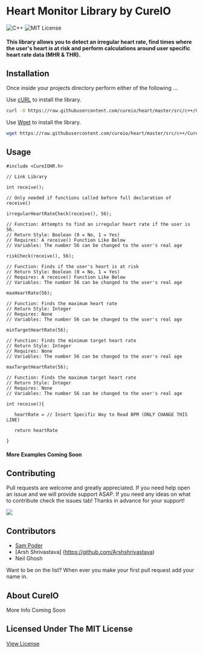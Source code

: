 
# Heart Monitor Library by CureIO

![C++](https://img.shields.io/badge/Built%20For%3A-C%2B%2B-blue.svg?style=for-the-badge&logo=cplusplus)
![MIT License](https://img.shields.io/badge/License-MIT-brightgreen.svg?style=for-the-badge)



#### This library allows you to detect an irregular heart rate, find times where the user's heart is at risk and perform calculations around user specific heart rate data (MHR & THR).



## Installation

Once inside your projects directory perform either of the following ...

Use [ cURL](https://curl.haxx.se/) to install the library.

```bash
curl -O https://raw.githubusercontent.com/cureio/heart/master/src/c++/CureIOHR.h
```

Use [ Wget](https://www.gnu.org/software/wget/) to install the library.

```bash
wget https://raw.githubusercontent.com/cureio/heart/master/src/c++/CureIOHR.h
```

## Usage

```c+
#include <CureIOHR.h> 

// Link Library

int receive();

// Only needed if functions called before full declaration of receive()

irregularHeartRateCheck(receive(), 56); 

// Function: Attempts to find an irregular heart rate if the user is 56. 
// Return Style: Boolean (0 = No, 1 = Yes)
// Requires: A receive() Function Like Below
// Variables: The number 56 can be changed to the user's real age

riskCheck(receive(), 56);

// Function: Finds if the user's heart is at risk
// Return Style: Boolean (0 = No, 1 = Yes)
// Requires: A receive() Function Like Below
// Variables: The number 56 can be changed to the user's real age

maxHeartRate(56);

// Function: Finds the maximum heart rate
// Return Style: Integer
// Requires: None
// Variables: The number 56 can be changed to the user's real age

minTargetHeartRate(56);

// Function: Finds the minimum target heart rate
// Return Style: Integer
// Requires: None
// Variables: The number 56 can be changed to the user's real age

maxTargetHeartRate(56);

// Function: Finds the maximum target heart rate
// Return Style: Integer
// Requires: None
// Variables: The number 56 can be changed to the user's real age

int receive(){

   heartRate = // Insert Specific Way to Read BPM (ONLY CHANGE THIS LINE)

   return heartRate

}

```
#### More Examples Coming Soon
## Contributing
Pull requests are welcome and greatly appreciated. If you need help open an issue and we will provide support ASAP. If you need any ideas on what to contribute check the issues tab! Thanks in advance for your support!

![](https://s3.amazonaws.com/one_org_international/international/media/international/2015/11/06135444/tank-you-gif.gif)

## Contributors
 - [Sam Poder](https://github.com/sampoder)
 - [Arsh Shrivastava] (https://github.com/Arshshrivastava)
 - Neil Ghosh

Want to be on the list? When ever you make your first pull request add your name in. 

## About CureIO
More Info Coming Soon

## Licensed Under The MIT License
[View License](https://github.com/cureio/heart/blob/master/LICENSE)
